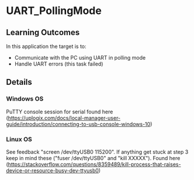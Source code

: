 # UART_PollingMode

## Learning Outcomes
In this application the target is to:
- Communicate with the PC using UART in polling mode
- Handle UART errors (this task failed)

## Details
### Windows OS
PuTTY console session for serial found here (https://uplogix.com/docs/local-manager-user-guide/introduction/connecting-to-usb-console-windows-10)

### Linux OS
See feedback "screen /dev/ttyUSB0 115200".
If anything get stuck at step 3 keep in mind these ("fuser /dev/ttyUSB0" and "kill XXXXX"). Found here (https://stackoverflow.com/questions/8359489/kill-process-that-raises-device-or-resource-busy-dev-ttyusb0)
